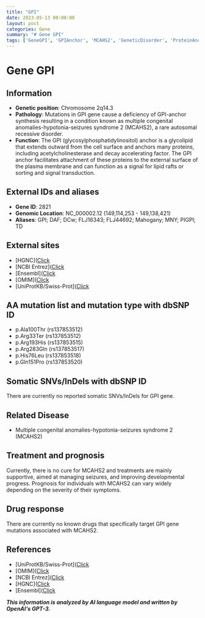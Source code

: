 ```yaml
---
title: "GPI"
date: 2023-05-13 00:00:00
layout: post
categories: Gene
summary: "# Gene GPI"
tags: ['GeneGPI', 'GPIAnchor', 'MCAHS2', 'GeneticDisorder', 'ProteinAnchoring', 'Mutation', 'Treatment', 'Prognosis']
---
```


# Gene GPI

## Information

- **Genetic position**: Chromosome 2q14.3
- **Pathology**: Mutations in GPI gene cause a deficiency of GPI-anchor synthesis resulting in a condition known as multiple congenital anomalies-hypotonia-seizures syndrome 2 (MCAHS2), a rare autosomal recessive disorder.
- **Function**: The GPI (glycosylphosphatidylinositol) anchor is a glycolipid that extends outward from the cell surface and anchors many proteins, including acetylcholinesterase and decay accelerating factor. The GPI anchor facilitates attachment of these proteins to the external surface of the plasma membrane and can function as a signal for lipid rafts or sorting and signal transduction.

## External IDs and aliases

- **Gene ID**: 2821
- **Genomic Location**: NC_000002.12 (149,114,253 - 149,138,421)
- **Aliases**: GPI; DAF; DCw; FLJ16343; FLJ44692; Mahogany; MNY; PIGPI; TD

## External sites

- [HGNC]([Click](https://www.genenames.org/data/gene-symbol-report/#!/hgnc_id/HGNC:4285)
- [NCBI Entrez]([Click](https://www.ncbi.nlm.nih.gov/gene/2821)
- [Ensembl]([Click](https://www.ensembl.org/Homo_sapiens/Gene/Summary?db=core;g=ENSG00000114867;r=2:149114253-149138421)
- [OMIM]([Click](https://omim.org/entry/613160)
- [UniProtKB/Swiss-Prot]([Click](https://www.uniprot.org/uniprot/P48634)

## AA mutation list and mutation type with dbSNP ID

- p.Ala100Thr (rs137853512)
- p.Arg33Ter (rs137853512)
- p.Arg193His (rs137853515)
- p.Arg283Gln (rs137853517)
- p.His76Leu (rs137853518)
- p.Gln151Pro (rs137853520)

## Somatic SNVs/InDels with dbSNP ID

There are currently no reported somatic SNVs/InDels for GPI gene.

## Related Disease

- Multiple congenital anomalies-hypotonia-seizures syndrome 2 (MCAHS2)

## Treatment and prognosis

Currently, there is no cure for MCAHS2 and treatments are mainly supportive, aimed at managing seizures, and improving developmental progress. Prognosis for individuals with MCAHS2 can vary widely depending on the severity of their symptoms.

## Drug response

There are currently no known drugs that specifically target GPI gene mutations associated with MCAHS2.

## References

- [UniProtKB/Swiss-Prot]([Click](https://www.uniprot.org/uniprot/P48634)
- [OMIM]([Click](https://omim.org/entry/613160)
- [NCBI Entrez]([Click](https://www.ncbi.nlm.nih.gov/gene/2821)
- [HGNC]([Click](https://www.genenames.org/data/gene-symbol-report/#!/hgnc_id/HGNC:4285)
- [Ensembl]([Click](https://www.ensembl.org/Homo_sapiens/Gene/Summary?db=core;g=ENSG00000114867;r=2:149114253-149138421)

**_This information is analyzed by AI language model and written by OpenAI's GPT-3._**